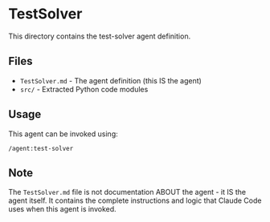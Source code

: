 # TestSolver

This directory contains the test-solver agent definition.

## Files

- `TestSolver.md` - The agent definition (this IS the agent)
- `src/` - Extracted Python code modules

## Usage

This agent can be invoked using:
```
/agent:test-solver
```

## Note

The `TestSolver.md` file is not documentation ABOUT the agent - it IS the agent itself.
It contains the complete instructions and logic that Claude Code uses when this agent is invoked.
